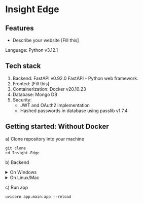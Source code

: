 # Insight Edge

## Features

- Describe your website [Fill this]

Language: Python v3.12.1

## Tech stack

1. Backend: FastAPI v0.92.0 FastAPI - Python web framework.
2. Fronted: [Fill this]
3. Containerization: Docker v20.10.23
4. Database: Mongo DB
5. Security:
    - JWT and OAuth2 implementation
    - Hashed passwords in database using passlib v1.7.4

## Getting started: Without Docker

a) Clone repository into your machine

```md
git clone 
cd Insight-Edge
```

b) Backend 

<details>
<summary>On Windows</summary>
1.Creating a virtual environment

```md
python -m venv venv
```

2.Activating it

a) Using CMD

```md
.\venv\Scripts\activate.bat
```

b) Using PowerShell

```md
.\venv\Scripts\Activate.ps1
```

3.Installing dependencies

```md
pip install -r requirements.txt
```

4.(OPTIONAL) Deactivating the virtual environment

```md
deactivate
```

</details>

<details>
<summary>On Linux/Mac</summary>
1. Creating a virtual environment

```md
python3 -m venv venv
```

2.Activating it

```md
source venv/bin/activate
```

3.Installing dependencies

```md
pip install -r requirements.txt
```

4.(OPTIONAL) Deactivating the virtual environment

```md
deactivate
```
</details>

c) Run app

```md
uvicorn app.main:app --reload
```





